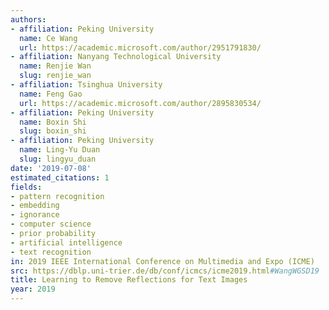 ```yaml
---
authors:
- affiliation: Peking University
  name: Ce Wang
  url: https://academic.microsoft.com/author/2951791830/
- affiliation: Nanyang Technological University
  name: Renjie Wan
  slug: renjie_wan
- affiliation: Tsinghua University
  name: Feng Gao
  url: https://academic.microsoft.com/author/2895830534/
- affiliation: Peking University
  name: Boxin Shi
  slug: boxin_shi
- affiliation: Peking University
  name: Ling-Yu Duan
  slug: lingyu_duan
date: '2019-07-08'
estimated_citations: 1
fields:
- pattern recognition
- embedding
- ignorance
- computer science
- prior probability
- artificial intelligence
- text recognition
in: 2019 IEEE International Conference on Multimedia and Expo (ICME)
src: https://dblp.uni-trier.de/db/conf/icmcs/icme2019.html#WangWGSD19
title: Learning to Remove Reflections for Text Images
year: 2019
---
```


